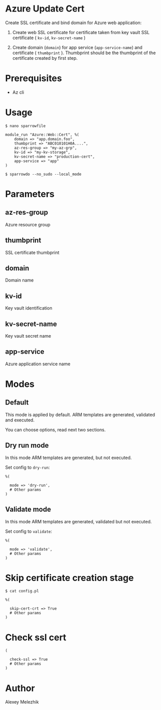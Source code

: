# Azure Update Cert

Create SSL certificate  and bind domain for Azure web application:

1. Create web SSL certificate for certificate taken from key vault SSL certificate ( `kv-id`, `kv-secret-name` )

2. Create domain (`domain`) for app service (`app-service-name`) and certificate ( `thumbprint` ). Thumbprint should be the thumbprint 
of the certificate created by first step.

# Prerequisites

* Az cli

# Usage

    $ nano sparrowfile
    
    module_run "Azure::Web::Cert", %(
        domain => "app.domain.foo",
        thumbprint => "ABC010101H0A....",
        az-res-group => "my-az-grp",
        kv-id => "my-kv-storage",
        kv-secret-name => "production-cert",
        app-service => "app"
    )
    
    $ sparrowdo --no_sudo --local_mode

# Parameters

## az-res-group

Azure resource group

## thumbprint

SSL certificate thumbprint

## domain

Domain name

## kv-id

Key vault identification

## kv-secret-name

Key vault secret name

## app-service

Azure application service name


# Modes

##  Default

This mode is applied by default. ARM templates are generated, validated and executed.

You can choose options, read next two sections.

## Dry run mode

In this mode ARM templates are generated, but not executed.

Set config<mode> to `dry-run`:

    %(

      mode => 'dry-run',
      # Other params
    )

## Validate mode

In this mode ARM templates are generated, validated but not executed.

Set config<mode> to `validate`:

    %(

      mode => 'validate',
      # Other params
    )

# Skip certificate creation stage


    $ cat config.pl  

    %(

      skip-cert-crt => True
      # Other params
    )

# Check ssl cert

    (

      check-ssl => True
      # Other params
    )

# Author

Alexey Melezhik
